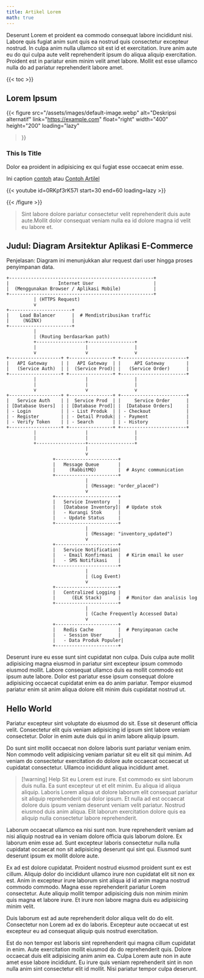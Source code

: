 ```yaml
---
title: Artikel Lorem
math: true
---
```


Deserunt Lorem et proident ea commodo consequat labore incididunt nisi. Labore quis fugiat anim sunt quis ea nostrud quis consectetur excepteur nostrud. In culpa anim nulla ullamco sit est id et exercitation. Irure anim aute eu do qui culpa aute velit reprehenderit ipsum do aliqua aliquip exercitation. Proident est in pariatur enim minim velit amet labore. Mollit est esse ullamco nulla do ad pariatur reprehenderit labore amet.

{{< toc >}}

## Lorem Ipsum

{{< figure
  src="/assets/images/default-image.webp"
  alt="Deskripsi alternatif"
  link="https://example.com"
  float="right"
  width="400"
  height="200"
  loading="lazy"
>}}

### This Is Title

Dolor ea proident in adipisicing ex qui fugiat esse occaecat enim esse.

Ini caption [contoh](/callout/) atau [Contoh Artilel](/artikel-lorem/)

{{< youtube id=0RKpf3rK57I start=30 end=60 loading=lazy >}}

{{< /figure >}}

> Sint labore dolore pariatur consectetur velit reprehenderit duis aute aute.Mollit dolor consequat veniam nulla ea id dolore magna id velit eu labore et.

## Judul: Diagram Arsitektur Aplikasi E-Commerce
Penjelasan: Diagram ini menunjukkan alur request dari user hingga proses penyimpanan data.
```goat
+-----------------------------------------------------+
|                  Internet User                      |
|  (Menggunakan Browser / Aplikasi Mobile)            |
+-----------------------------------------------------+
          | (HTTPS Request)
          v
+-----------------------+
|    Load Balancer      |  # Mendistribusikan traffic
|     (NGINX)           |
+-----------------------+
          |
          | (Routing berdasarkan path)
          +------------------+-----------------+
          |                  |                 |
          v                  v                 v
+-------------------+ +----------------+ +------------------------+
|   API Gateway     | |   API Gateway  | |     API Gateway        |
|   (Service Auth)  | |  (Service Prod)| |   (Service Order)      |
+-------------------+ +----------------+ +------------------------+
          |                  |                 |
          |                  |                 |
          v                  v                 v
+-------------------+ +----------------+ +------------------------+
|   Service Auth    | |  Service Prod  | |     Service Order      |
| [Database Users]  | | [Database Prod]| |  [Database Orders]     |
| - Login           | | - List Produk  | | - Checkout             |
| - Register        | | - Detail Produk| | - Payment              |
| - Verify Token    | | - Search       | | - History              |
+-------------------+ +----------------+ +------------------------+
          |                  |                 |
          |                  |                 |
          +------------------+-----------------+
                             |
                             v
                 +-----------------------+
                 |   Message Queue       |
                 |     (RabbitMQ)        |  # Async communication
                 +-----------------------+
                             |
                             | (Message: "order_placed")
                             v
                 +-----------------------+
                 |   Service Inventory   |
                 |   [Database Inventory]|  # Update stok
                 |   - Kurangi Stok      |
                 |   - Update Status     |
                 +-----------------------+
                             |
                             | (Message: "inventory_updated")
                             v
                 +-----------------------+
                 |   Service Notification|
                 |   - Email Konfirmasi  |  # Kirim email ke user
                 |   - SMS Notifikasi    |
                 +-----------------------+
                             |
                             | (Log Event)
                             v
                 +-----------------------+
                 |   Centralized Logging |
                 |      (ELK Stack)      |  # Monitor dan analisis log
                 +-----------------------+
                             |
                             | (Cache Frequently Accessed Data)
                             v
                 +-----------------------+
                 |   Redis Cache         |  # Penyimpanan cache
                 |   - Session User      |
                 |   - Data Produk Populer|
                 +-----------------------+
```

Deserunt irure eu esse sunt sint cupidatat non culpa. Duis culpa aute mollit adipisicing magna eiusmod in pariatur sint excepteur ipsum commodo eiusmod mollit. Labore consequat ullamco duis ea mollit commodo est ipsum aute labore. Dolor est pariatur esse ipsum consequat dolore adipisicing occaecat cupidatat enim ea do anim pariatur. Tempor eiusmod pariatur enim sit anim aliqua dolore elit minim duis cupidatat nostrud ut.

## Hello World

Pariatur excepteur sint voluptate do eiusmod do sit. Esse sit deserunt officia velit. Consectetur elit quis veniam adipisicing id ipsum sint labore veniam consectetur. Dolor in enim aute duis qui in anim labore aliquip ipsum.

Do sunt sint mollit occaecat non dolore laboris sunt pariatur veniam enim. Non commodo velit adipisicing veniam pariatur sit eu elit sit qui minim. Ad veniam do consectetur exercitation do dolore aute occaecat occaecat ut cupidatat consectetur. Ullamco incididunt aliqua incididunt amet.

> [!warning] Help
> Sit eu Lorem est irure. Est commodo ex sint laborum duis nulla. Ea sunt excepteur ut et elit minim. Eu aliqua id aliqua aliquip. Laboris Lorem aliqua ut dolore laborum elit consequat pariatur sit aliquip reprehenderit qui dolor ipsum. Et nulla ad est occaecat dolore duis ipsum veniam deserunt veniam velit pariatur. Nostrud eiusmod duis anim aliqua. Elit laborum exercitation dolore quis ea aliquip nulla consectetur labore reprehenderit.

Laborum occaecat ullamco ea nisi sunt non. Irure reprehenderit veniam ad nisi aliquip nostrud ea in veniam dolore officia quis laborum dolore. Ex laborum enim esse ad. Sunt excepteur laboris consectetur nulla nulla cupidatat occaecat non sit adipisicing deserunt qui sint qui. Eiusmod sunt deserunt ipsum ex mollit dolore aute.

Ex ad est dolore cupidatat. Proident nostrud eiusmod proident sunt ex est cillum. Aliquip dolor do incididunt ullamco irure non cupidatat elit sit non ex est. Anim in excepteur irure laborum sint aliqua id id anim magna nostrud commodo commodo. Magna esse reprehenderit pariatur Lorem consectetur. Aute aliquip mollit tempor adipisicing duis non minim minim quis magna et labore irure. Et irure non labore magna duis eu adipisicing minim velit.

Duis laborum est ad aute reprehenderit dolor aliqua velit do do elit. Consectetur non Lorem ad ex do laboris. Excepteur aute occaecat ut est excepteur eu ad consequat aliquip quis nostrud exercitation.

Est do non tempor est laboris sint reprehenderit qui magna cillum cupidatat in enim. Aute exercitation mollit eiusmod do do reprehenderit quis. Dolore occaecat duis elit adipisicing anim anim ea. Culpa Lorem aute non in aute amet esse labore incididunt. Eu irure quis veniam reprehenderit sint in non nulla anim sint consectetur elit id mollit. Nisi pariatur tempor culpa deserunt.
